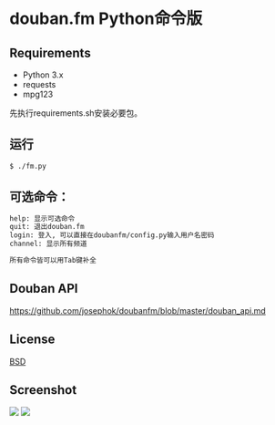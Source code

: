 douban.fm Python命令版
========

## Requirements

- Python 3.x
- requests
- mpg123

先执行requirements.sh安装必要包。

## 运行

```bash
$ ./fm.py
```
## 可选命令：

```bash
help: 显示可选命令
quit: 退出douban.fm
login: 登入, 可以直接在doubanfm/config.py输入用户名密码
channel: 显示所有频道

所有命令皆可以用Tab键补全
```

## Douban API
https://github.com/josephok/doubanfm/blob/master/douban_api.md
## License
[BSD](https://github.com/josephok/doubanfm/blob/master/LICENSE)

## Screenshot

![](http://ww2.sinaimg.cn/large/90b90757gw1eg70hc9f10j20mu07pjsq.jpg)
![](http://ww2.sinaimg.cn/large/90b90757gw1eg70hpqb0dj20by05pglp.jpg)
